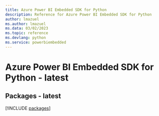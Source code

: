 ```yaml
---
title: Azure Power BI Embedded SDK for Python
description: Reference for Azure Power BI Embedded SDK for Python
author: lmazuel
ms.author: lmazuel
ms.data: 03/02/2023
ms.topic: reference
ms.devlang: python
ms.service: powerbiembedded
---
```

# Azure Power BI Embedded SDK for Python - latest
## Packages - latest
[!INCLUDE [packages](power-bi-embedded-index.md)]